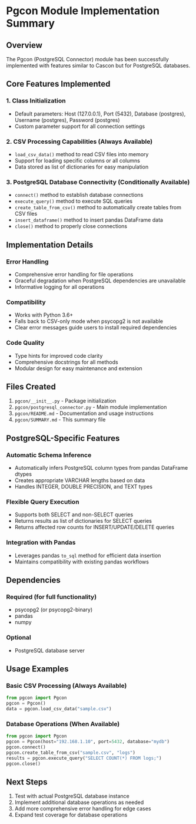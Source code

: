 # Pgcon Module Implementation Summary

## Overview
The Pgcon (PostgreSQL Connector) module has been successfully implemented with features similar to Cascon but for PostgreSQL databases.

## Core Features Implemented

### 1. Class Initialization
- Default parameters: Host (127.0.0.1), Port (5432), Database (postgres), Username (postgres), Password (postgres)
- Custom parameter support for all connection settings

### 2. CSV Processing Capabilities (Always Available)
- `load_csv_data()` method to read CSV files into memory
- Support for loading specific columns or all columns
- Data stored as list of dictionaries for easy manipulation

### 3. PostgreSQL Database Connectivity (Conditionally Available)
- `connect()` method to establish database connections
- `execute_query()` method to execute SQL queries
- `create_table_from_csv()` method to automatically create tables from CSV files
- `insert_dataframe()` method to insert pandas DataFrame data
- `close()` method to properly close connections

## Implementation Details

### Error Handling
- Comprehensive error handling for file operations
- Graceful degradation when PostgreSQL dependencies are unavailable
- Informative logging for all operations

### Compatibility
- Works with Python 3.6+
- Falls back to CSV-only mode when psycopg2 is not available
- Clear error messages guide users to install required dependencies

### Code Quality
- Type hints for improved code clarity
- Comprehensive docstrings for all methods
- Modular design for easy maintenance and extension

## Files Created

1. `pgcon/__init__.py` - Package initialization
2. `pgcon/postgresql_connector.py` - Main module implementation
3. `pgcon/README.md` - Documentation and usage instructions
4. `pgcon/SUMMARY.md` - This summary file

## PostgreSQL-Specific Features

### Automatic Schema Inference
- Automatically infers PostgreSQL column types from pandas DataFrame dtypes
- Creates appropriate VARCHAR lengths based on data
- Handles INTEGER, DOUBLE PRECISION, and TEXT types

### Flexible Query Execution
- Supports both SELECT and non-SELECT queries
- Returns results as list of dictionaries for SELECT queries
- Returns affected row counts for INSERT/UPDATE/DELETE queries

### Integration with Pandas
- Leverages pandas `to_sql` method for efficient data insertion
- Maintains compatibility with existing pandas workflows

## Dependencies

### Required (for full functionality)
- psycopg2 (or psycopg2-binary)
- pandas
- numpy

### Optional
- PostgreSQL database server

## Usage Examples

### Basic CSV Processing (Always Available)
```python
from pgcon import Pgcon
pgcon = Pgcon()
data = pgcon.load_csv_data("sample.csv")
```

### Database Operations (When Available)
```python
from pgcon import Pgcon
pgcon = Pgcon(host="192.168.1.10", port=5432, database="mydb")
pgcon.connect()
pgcon.create_table_from_csv("sample.csv", "logs")
results = pgcon.execute_query("SELECT COUNT(*) FROM logs;")
pgcon.close()
```

## Next Steps

1. Test with actual PostgreSQL database instance
2. Implement additional database operations as needed
3. Add more comprehensive error handling for edge cases
4. Expand test coverage for database operations